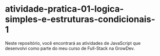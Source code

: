 # atividade-pratica-01-logica-simples-e-estruturas-condicionais-1

Neste repositório, você encontrará as atividades de JavaScript que desenvolvi como parte do meu curso de Full-Stack na GrowDev.
